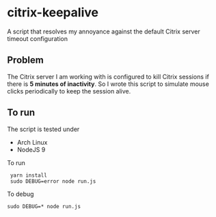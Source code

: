 # citrix-keepalive
A script that resolves my annoyance against the default Citrix server timeout configuration

## Problem

The Citrix server I am working with is configured to kill Citrix sessions if there is **5 minutes of inactivity**. So I wrote this script to simulate mouse clicks periodically to keep the session alive.

## To run

The script is tested under
 - Arch Linux
 - NodeJS 9

To run

```
 yarn install
 sudo DEBUG=error node run.js
```

To debug
```
sudo DEBUG=* node run.js
